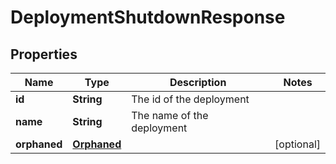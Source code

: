 # DeploymentShutdownResponse

## Properties
Name | Type | Description | Notes
------------ | ------------- | ------------- | -------------
**id** | **String** | The id of the deployment | 
**name** | **String** | The name of the deployment | 
**orphaned** | [**Orphaned**](Orphaned.md) |  |  [optional]
